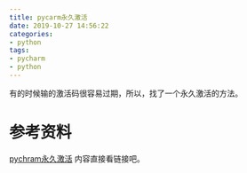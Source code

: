 ```yaml
---
title: pycarm永久激活
date: 2019-10-27 14:56:22
categories:
- python
tags:
- pycharm
- python
---
```

有的时候输的激活码很容易过期，所以，找了一个永久激活的方法。
<!-- more -->
# 参考资料
[pychram永久激活](https://shimo.im/docs/DJ3h3tJv98ppTYyH/read)
内容直接看链接吧。
